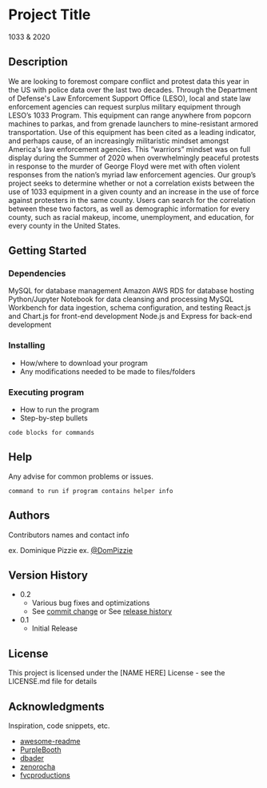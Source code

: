 # Project Title

1033 & 2020



## Description

We are looking to foremost compare conflict and protest data this year in the US
with police data over the last two decades. Through the Department of Defense's
Law Enforcement Support Office (LESO), local and state law enforcement agencies
can request surplus military equipment through LESO’s 1033 Program. This
equipment can range anywhere from popcorn machines to parkas, and from
grenade launchers to mine-resistant armored transportation. Use of this equipment
has been cited as a leading indicator, and perhaps cause, of an increasingly
militaristic mindset amongst America's law enforcement agencies. This “warriors”
mindset was on full display during the Summer of 2020 when overwhelmingly
peaceful protests in response to the murder of George Floyd were met with often
violent responses from the nation’s myriad law enforcement agencies. Our group’s
project seeks to determine whether or not a correlation exists between the use of
1033 equipment in a given county and an increase in the use of force against
protesters in the same county. Users can search for the correlation between these
two factors, as well as demographic information for every county, such as racial
makeup, income, unemployment, and education, for every county in the United
States.
## Getting Started

### Dependencies

MySQL for database management
Amazon AWS RDS for database hosting
Python/Jupyter Notebook for data cleansing and processing
MySQL Workbench for data ingestion, schema configuration, and testing
React.js and Chart.js for front-end development
Node.js and Express for back-end development

### Installing

* How/where to download your program
* Any modifications needed to be made to files/folders

### Executing program

* How to run the program
* Step-by-step bullets
```
code blocks for commands
```

## Help

Any advise for common problems or issues.
```
command to run if program contains helper info
```

## Authors

Contributors names and contact info

ex. Dominique Pizzie
ex. [@DomPizzie](https://twitter.com/dompizzie)

## Version History

* 0.2
    * Various bug fixes and optimizations
    * See [commit change]() or See [release history]()
* 0.1
    * Initial Release

## License

This project is licensed under the [NAME HERE] License - see the LICENSE.md file for details

## Acknowledgments

Inspiration, code snippets, etc.
* [awesome-readme](https://github.com/matiassingers/awesome-readme)
* [PurpleBooth](https://gist.github.com/PurpleBooth/109311bb0361f32d87a2)
* [dbader](https://github.com/dbader/readme-template)
* [zenorocha](https://gist.github.com/zenorocha/4526327)
* [fvcproductions](https://gist.github.com/fvcproductions/1bfc2d4aecb01a834b46)